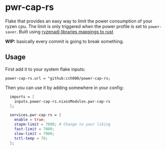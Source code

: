 # pwr-cap-rs

Flake that provides an easy way to limit the power consumption of your ryzen cpu.
The limit is only triggered when the power profile is set to `power-saver`.
Built using [ryzenadj libraries mappings to rust](https://crates.io/crates/libryzenadj)

**WIP:** basically every commit is going to break something.

## Usage

First add it to your system flake inputs:

`power-cap-rs.url = "github:cch000/power-cap-rs;`

Then you can use it by adding somewhere in your config:

```nix
  imports = [
    inputs.power-cap-rs.nixosModules.pwr-cap-rs
  ];

  services.pwr-cap-rs = {
    enable = true;
    stapm-limit = 7000; # Change to your liking
    fast-limit = 7000;
    slow-limit = 7000;
    tctl-temp = 70;
  };

```
